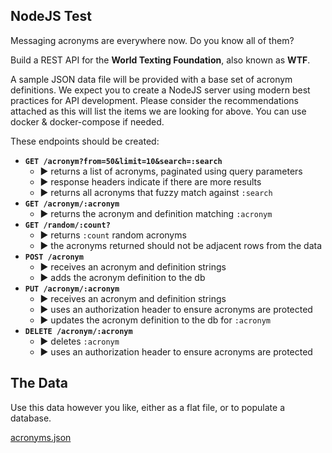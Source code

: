 ## NodeJS Test

Messaging acronyms are everywhere now. Do you know all of them?

Build a REST API for the **World Texting Foundation**, also known as **WTF**.

A sample JSON data file will be provided with a base set of acronym definitions. We expect you to create a NodeJS server
using modern best practices for API development. Please consider the recommendations attached as this will list the
items we are looking for above.
You can use docker & docker-compose if needed.

These endpoints should be created:

- **`GET /acronym?from=50&limit=10&search=:search`**
  - ▶ returns a list of acronyms, paginated using query parameters
  - ▶ response headers indicate if there are more results
  - ▶ returns all acronyms that fuzzy match against `:search`
- **`GET /acronym/:acronym`**
  - ▶ returns the acronym and definition matching `:acronym`
- **`GET /random/:count?`**
  - ▶ returns `:count` random acronyms
  - ▶ the acronyms returned should not be adjacent rows from the data
- **`POST /acronym`**
  - ▶ receives an acronym and definition strings
  - ▶ adds the acronym definition to the db
- **`PUT /acronym/:acronym`**
  - ▶ receives an acronym and definition strings
  - ▶ uses an authorization header to ensure acronyms are protected
  - ▶ updates the acronym definition to the db for `:acronym`
- **`DELETE /acronym/:acronym`**
  - ▶ deletes `:acronym`
  - ▶ uses an authorization header to ensure acronyms are protected

## The Data

Use this data however you like, either as a flat file, or to populate a database.  

[acronyms.json](./acronyms.json)
